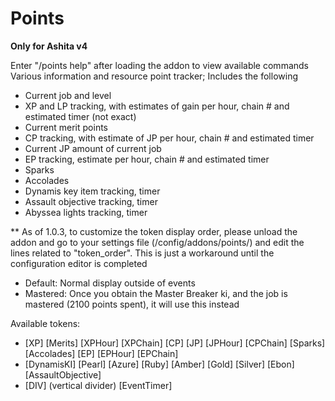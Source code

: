 # Points
**Only for Ashita v4**

Enter "/points help" after loading the addon to view available commands
Various information and resource point tracker; Includes the following
- Current job and level
- XP and LP tracking, with estimates of gain per hour, chain # and estimated timer (not exact)
- Current merit points
- CP tracking, with estimate of JP per hour, chain # and estimated timer
- Current JP amount of current job
- EP tracking, estimate per hour, chain # and estimated timer
- Sparks
- Accolades
- Dynamis key item tracking, timer
- Assault objective tracking, timer
- Abyssea lights tracking, timer

** As of 1.0.3, to customize the token display order, please unload the addon and go to your settings file (/config/addons/points/) and edit the lines related to "token_order". This is just a workaround until the configuration editor is completed
- Default: Normal display outside of events
- Mastered: Once you obtain the Master Breaker ki, and the job is mastered (2100 points spent), it will use this instead

Available tokens:
- [XP] [Merits] [XPHour] [XPChain] [CP] [JP] [JPHour] [CPChain] [Sparks] [Accolades] [EP] [EPHour] [EPChain]
- [DynamisKI] [Pearl] [Azure] [Ruby] [Amber] [Gold] [Silver] [Ebon] [AssaultObjective]
- [DIV] (vertical divider) [EventTimer]

